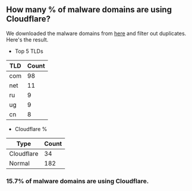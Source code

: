 ## How many % of malware domains are using Cloudflare?


We downloaded the malware domains from [here](https://urlhaus.abuse.ch) and filter out duplicates.
Here's the result.


[//]: # (start replacement)


- Top 5 TLDs

| TLD | Count |
| --- | --- |
| com | 98 |
| net | 11 |
| ru | 9 |
| ug | 9 |
| cn | 8 |


- Cloudflare %

| Type | Count |
| --- | --- |
| Cloudflare | 34 |
| Normal | 182 |


### 15.7% of malware domains are using Cloudflare.